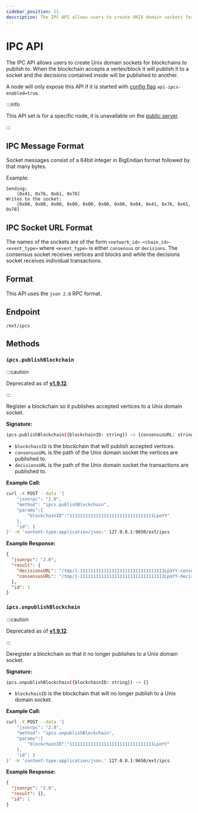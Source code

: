 ```yaml
---
sidebar_position: 11
description: The IPC API allows users to create UNIX domain sockets for blockchains to publish to. Find out more information here.
---
```


# IPC API

The IPC API allows users to create Unix domain sockets for blockchains to publish to. When the
blockchain accepts a vertex/block it will publish it to a socket and the decisions contained inside
will be published to another.

A node will only expose this API if it is started with [config
flag](../../../nodes/maintain/avalanchego-config-flags.md) `api-ipcs-enabled=true`.

:::info

This API set is for a specific node, it is unavailable on the [public
server](../public-api-server.md).

:::

## IPC Message Format

Socket messages consist of a 64bit integer in BigEndian format followed by that many bytes.

Example:

```text
Sending:
    [0x41, 0x76, 0x61, 0x78]
Writes to the socket:
    [0x00, 0x00, 0x00, 0x00, 0x00, 0x00, 0x00, 0x04, 0x41, 0x76, 0x61, 0x78]
```

## IPC Socket URL Format

The names of the sockets are of the form `<network_id>-<chain_id>-<event_type>` where `<event_type>`
is either `consensus` or `decisions`. The consensus socket receives vertices and blocks and while
the decisions socket receives individual transactions.

## Format

This API uses the `json 2.0` RPC format.

## Endpoint

`/ext/ipcs`

## Methods

### `ipcs.publishBlockchain`


:::caution

Deprecated as of [**v1.9.12**](../avalanchego-release-notes.md#v1912-view-on-github).

:::

Register a blockchain so it publishes accepted vertices to a Unix domain socket.

**Signature:**

```sh
ipcs.publishBlockchain({blockchainID: string}) -> {consensusURL: string, decisionsURL: string}
```

- `blockchainID` is the blockchain that will publish accepted vertices.
- `consensusURL` is the path of the Unix domain socket the vertices are published to.
- `decisionsURL` is the path of the Unix domain socket the transactions are published to.

**Example Call:**

```sh
curl -X POST --data '{
    "jsonrpc": "2.0",
    "method": "ipcs.publishBlockchain",
    "params":{
        "blockchainID":"11111111111111111111111111111111LpoYY"
    },
    "id": 1
}' -H 'content-type:application/json;' 127.0.0.1:9650/ext/ipcs
```

**Example Response:**

```json
{
  "jsonrpc": "2.0",
  "result": {
    "decisionsURL": "/tmp/1-11111111111111111111111111111111LpoYY-consensus",
    "consensusURL": "/tmp/1-11111111111111111111111111111111LpoYY-decisions"
  },
  "id": 1
}
```

### `ipcs.unpublishBlockchain`

:::caution

Deprecated as of [**v1.9.12**](../avalanchego-release-notes.md#v1912-view-on-github).

:::

Deregister a blockchain so that it no longer publishes to a Unix domain socket.

**Signature:**

```sh
ipcs.unpublishBlockchain({blockchainID: string}) -> {}
```

- `blockchainID` is the blockchain that will no longer publish to a Unix domain socket.

**Example Call:**

```sh
curl -X POST --data '{
    "jsonrpc": "2.0",
    "method": "ipcs.unpublishBlockchain",
    "params":{
        "blockchainID":"11111111111111111111111111111111LpoYY"
    },
    "id": 1
}' -H 'content-type:application/json;' 127.0.0.1:9650/ext/ipcs
```

**Example Response:**

```json
{
  "jsonrpc": "2.0",
  "result": {},
  "id": 1
}
```

